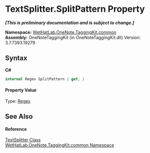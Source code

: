 # TextSplitter.SplitPattern Property 
 _**\[This is preliminary documentation and is subject to change.\]**_

**Namespace:**&nbsp;<a href="bcdbab9c-63d1-48a4-6937-af53fb8d9a55.md">WetHatLab.OneNote.TaggingKit.common</a><br />**Assembly:**&nbsp;OneNoteTaggingKit (in OneNoteTaggingKit.dll) Version: 3.7.7393.19279

## Syntax

**C#**<br />
``` C#
internal Regex SplitPattern { get; }
```


#### Property Value
Type: <a href="http://msdn2.microsoft.com/en-us/library/6f7hht7k" target="_blank">Regex</a>

## See Also


#### Reference
<a href="5c86e52d-3022-b69b-22dd-5f5b010b0710.md">TextSplitter Class</a><br /><a href="bcdbab9c-63d1-48a4-6937-af53fb8d9a55.md">WetHatLab.OneNote.TaggingKit.common Namespace</a><br />